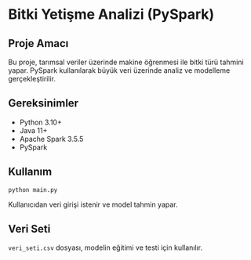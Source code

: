 # Bitki Yetişme Analizi (PySpark)

## Proje Amacı
Bu proje, tarımsal veriler üzerinde makine öğrenmesi ile bitki türü tahmini yapar. PySpark kullanılarak büyük veri üzerinde analiz ve modelleme gerçekleştirilir.

## Gereksinimler
- Python 3.10+
- Java 11+
- Apache Spark 3.5.5
- PySpark

## Kullanım
```
python main.py
```
Kullanıcıdan veri girişi istenir ve model tahmin yapar.

## Veri Seti
`veri_seti.csv` dosyası, modelin eğitimi ve testi için kullanılır.
